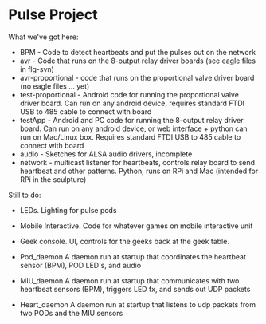 # Pulse Project

What we've got here:

* BPM - Code to detect heartbeats and put the pulses out on the network<br>
* avr - Code that runs on the 8-output relay driver boards (see eagle files in flg-svn)<br>
* avr-proportional - code that runs on the proportional valve driver board (no eagle files ... yet)<br>
* test-proportional - Android code for running the proportional valve driver board. Can run on any android device, requires standard FTDI USB to 485 cable to connect with board<br>
* testApp - Android and PC code for running the 8-output relay driver board. Can run on any android device, or web interface + python can run on Mac/Linux box. Requires standard FTDI USB to 485 cable to connect with board
* audio - Sketches for ALSA audio drivers, incomplete<br>
* network - multicast listener for heartbeats, controls relay board to send heartbeat and other patterns. Python, runs on RPi and Mac (intended for RPi in the sculpture)<br>

Still to do:<br>
* LEDs. Lighting for pulse pods<br>
* Mobile Interactive. Code for whatever games on mobile interactive unit<br>
* Geek console. UI, controls for the geeks back at the geek table.<br>

* Pod_daemon    A daemon run at startup that coordinates the heartbeat sensor (BPM), POD LED's, and audio
* MIU_daemon    A daemon run at startup that communicates with two heartbeat sensors (BPM), triggers LED fx, and sends out UDP packets
* Heart_daemon  A daemon run at startup that listens to udp packets from two PODs and the MIU sensors

